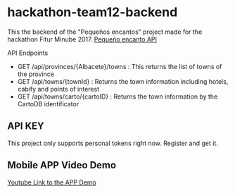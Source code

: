 # hackathon-team12-backend
This the backend of the "Pequeños encantos" project made for the hackathon Fitur Minube 2017.
[Pequeño encanto API](http://api.conpocomelomonto.com)

API Endpoints
- GET /api/provinces/{Albacete}/towns : This returns the list of towns of the province
- GET /api/towns/{townId} : Returns the town information including hotels, cabify and points of interest
- GET /api/towns/carto/{cartoID} : Returns the town information by the CartoDB identificator

## API KEY
This project only supports personal tokens right now. Register and get it.

## Mobile APP Video Demo
[Youtube Link to the APP Demo](https://www.youtube.com/watch?v=zPACTUmG8KQ&feature=youtu.be)
